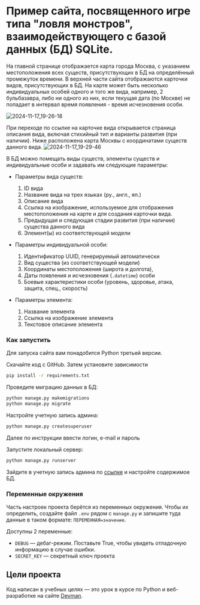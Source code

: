 # Пример сайта, посвященного игре типа "ловля монстров", взаимодействующего с базой данных (БД) SQLite. 

На главной странице отображается карта города Москва, с указанием местоположения всех существ, присутствующих в БД на определённый промежуток времени. В верхней части сайта отображаются карточки видов, присутствующих в БД. На карте может быть несколько индивидуальных особей одного и того же вида, например, 2 бульбазавра, либо ни одного из них, если текущая дата (по Москве) не попадает в интервал время появления - время исчезновения особи. 

![2024-11-17_19-26-18](https://github.com/user-attachments/assets/91f4a4c1-c59f-479b-9133-d789920a6e6b)

При переходе по ссылке на карточке вида открывается страница описания вида, включая стихийный тип и варианты развития (при наличии). Ниже расположена карта Москвы с координатами существ данного вида.
![2024-11-17_19-29-46](https://github.com/user-attachments/assets/f7ed9476-a87e-4a8c-93f1-f0d5d2f85f36)

В БД можно помещать виды существ, элементы существ и индивидуальные особи и задавать им следующие параметры: 

- Параметры вида существ:
  1. ID вида 
  2. Название вида на трех языках (ру., англ., яп.)
  3. Описание вида 
  4. Ссылка на изображение, используемое для отображения местоположения на карте и для создания карточки вида.
  5. Предыдущая и следующая стадии развития (при наличии) существа данного вида
  6. Элемент(ы) из соответствующей модели
     
- Параметры индивидуальной особи:
  1. Идентификатор UUID, генерируемый автоматически
  2. Вид существа (из соответствующей модели)
  3. Координаты местоположения (широта и долгота),
  4. Даты появления и исчезновения (`.datetime`) особи
  5. Боевые характеристики особи (уровень, здоровье, атака, защита, спец., скорость)
     
- Параметры элемента:
  1. Название элемента
  2. Ссылка на изображение элемента
  3. Текстовое описание элемента

### Как запустить

Для запуска сайта вам понадобится Python третьей версии.

Скачайте код с GitHub. Затем установите зависимости

```sh
pip install -r requirements.txt
```

Проведите миграцию данных в БД:

```sh
python manage.py makemigrations
python manage.py migrate
```

Настройте учетную запись админа:

```sh
python manage.py createsuperuser
```
Далее по инструкции ввести логин, e-mail и пароль

Запустите локальный сервер:

```sh
python manage.py runserver
```
Зайдите в учетную запись админа по [ссылке](http://127.0.0.1:8000/) и настройте содержимое БД.

### Переменные окружения

Часть настроек проекта берётся из переменных окружения. Чтобы их определить, создайте файл `.env` рядом с `manage.py` и запишите туда данные в таком формате: `ПЕРЕМЕННАЯ=значение`.

Доступны 2 переменные:
- `DEBUG` — дебаг-режим. Поставьте True, чтобы увидеть отладочную информацию в случае ошибки.
- `SECRET_KEY` — секретный ключ проекта

## Цели проекта

Код написан в учебных целях — это урок в курсе по Python и веб-разработке на сайте [Devman](https://dvmn.org).
